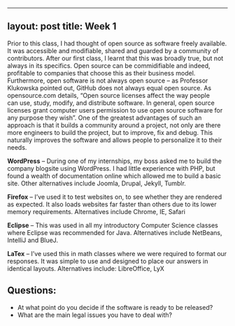 
---
layout: post
title: Week 1
---

 
Prior to this class, I had thought of open source as software freely available. It was accessible and modifiable,  shared and guarded by a community of contributors. After our first class, I learnt that this was broadly true, but not always in its specifics. Open source can be commidifiable and indeed, profitable to companies that choose this as their business model. Furthermore, open software is not always open source – as Professor Klukowska pointed out, GitHub does not always equal open source. As opensource.com details, “Open source licenses affect the way people can use, study, modify, and distribute software. In general, open source licenses grant computer users permission to use open source software for any purpose they wish”. 
One of the greatest advantages of such an approach is that it builds a community around a project, not only are there more engineers to build the project, but to improve, fix and debug. This naturally improves the software and allows people to personalize it to their needs.  

**WordPress** – During one of my internships, my boss asked me to build the company blogsite using WordPress. I had little experience with PHP, but found a wealth of documentation online which allowed me to build a basic site. Other alternatives include Joomla, Drupal, Jekyll, Tumblr. 

**Firefox** – I’ve used it to test websites on, to see whether they are rendered as expected. It also loads websites far faster than others due to its lower memory requirements. Alternatives include Chrome, IE, Safari 

**Eclipse** – This was used in all my introductory Computer Science classes where Eclipse was recommended for Java. Alternatives include NetBeans, IntelliJ and BlueJ.

**LaTex** – I’ve used this in math classes where we were required to format our responses. It was simple to use and designed to place our answers in identical layouts. Alternatives include: LibreOffice,  LyX

## Questions:
-	At what point do you decide if the software is ready to be released?
-	What are the main legal issues you have to deal with? 

